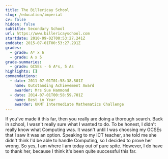 ```yaml
---
title: The Billericay School
slug: /education/imperial
cv: false
hidden: false
subtitle: Secondary School
url: https://www.billericayschool.com
startdate: 2010-09-02T00:53:27.241Z
enddate: 2015-07-01T00:53:27.291Z
grades:
  - grade: A* x 6
  - grade: A x 5
grade-summaries:
  - grade: GCSEs - 6 A*s, 5 As
highlights: []
commendations:
  - date: 2011-07-01T01:58:38.501Z
    name: Outstanding Achievement Award
    awarder: Mrs Sue Hammond
  - date: 2014-07-01T00:58:59.701Z
    name: Best in Year
    awarder: UKMT Intermediate Mathematics Challenge
---
```


If you've made it this far, then you really are doing a thorough search. Back in school, I wasn't really sure what I wanted to do. To be honest, I didn't really know what Computing was. It wasn't until I was choosing my GCSEs that I saw it was an option. Speaking to my ICT teacher, she told me she didn't think I'd be able to handle Computing, so I decided to prove her wrong. So yes, I am where I am today out of pure spite. However, I do have to thank her, because I think it's been quite successful this far.
